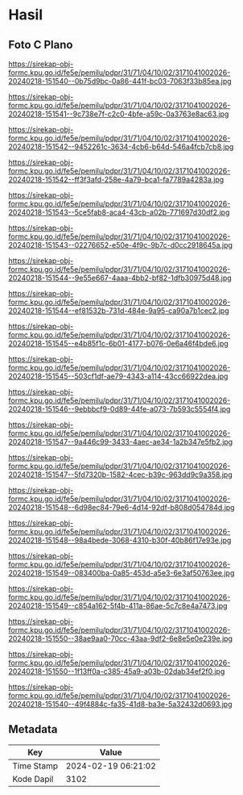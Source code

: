 # Hasil

## Foto C Plano

https://sirekap-obj-formc.kpu.go.id/fe5e/pemilu/pdpr/31/71/04/10/02/3171041002026-20240218-151540--0b75d9bc-0a86-441f-bc03-7063f33b85ea.jpg

https://sirekap-obj-formc.kpu.go.id/fe5e/pemilu/pdpr/31/71/04/10/02/3171041002026-20240218-151541--9c738e7f-c2c0-4bfe-a59c-0a3763e8ac63.jpg

https://sirekap-obj-formc.kpu.go.id/fe5e/pemilu/pdpr/31/71/04/10/02/3171041002026-20240218-151542--9452261c-3634-4cb6-b64d-546a4fcb7cb8.jpg

https://sirekap-obj-formc.kpu.go.id/fe5e/pemilu/pdpr/31/71/04/10/02/3171041002026-20240218-151542--ff3f3afd-258e-4a79-bca1-fa7789a4283a.jpg

https://sirekap-obj-formc.kpu.go.id/fe5e/pemilu/pdpr/31/71/04/10/02/3171041002026-20240218-151543--5ce5fab8-aca4-43cb-a02b-771697d30df2.jpg

https://sirekap-obj-formc.kpu.go.id/fe5e/pemilu/pdpr/31/71/04/10/02/3171041002026-20240218-151543--02276652-e50e-4f9c-9b7c-d0cc2918645a.jpg

https://sirekap-obj-formc.kpu.go.id/fe5e/pemilu/pdpr/31/71/04/10/02/3171041002026-20240218-151544--9e55e667-4aaa-4bb2-bf82-1dfb30975d48.jpg

https://sirekap-obj-formc.kpu.go.id/fe5e/pemilu/pdpr/31/71/04/10/02/3171041002026-20240218-151544--ef81532b-731d-484e-9a95-ca90a7b1cec2.jpg

https://sirekap-obj-formc.kpu.go.id/fe5e/pemilu/pdpr/31/71/04/10/02/3171041002026-20240218-151545--e4b85f1c-6b01-4177-b076-0e6a46f4bde6.jpg

https://sirekap-obj-formc.kpu.go.id/fe5e/pemilu/pdpr/31/71/04/10/02/3171041002026-20240218-151545--503cf1df-ae79-4343-a114-43cc66922dea.jpg

https://sirekap-obj-formc.kpu.go.id/fe5e/pemilu/pdpr/31/71/04/10/02/3171041002026-20240218-151546--9ebbbcf9-0d89-44fe-a073-7b593c5554f4.jpg

https://sirekap-obj-formc.kpu.go.id/fe5e/pemilu/pdpr/31/71/04/10/02/3171041002026-20240218-151547--9a446c99-3433-4aec-ae34-1a2b347e5fb2.jpg

https://sirekap-obj-formc.kpu.go.id/fe5e/pemilu/pdpr/31/71/04/10/02/3171041002026-20240218-151547--5fd7320b-1582-4cec-b39c-963dd9c9a358.jpg

https://sirekap-obj-formc.kpu.go.id/fe5e/pemilu/pdpr/31/71/04/10/02/3171041002026-20240218-151548--6d98ec84-79e6-4d14-92df-b808d054784d.jpg

https://sirekap-obj-formc.kpu.go.id/fe5e/pemilu/pdpr/31/71/04/10/02/3171041002026-20240218-151548--98a4bede-3068-4310-b30f-40b86f17e93e.jpg

https://sirekap-obj-formc.kpu.go.id/fe5e/pemilu/pdpr/31/71/04/10/02/3171041002026-20240218-151549--083400ba-0a85-453d-a5e3-6e3af50763ee.jpg

https://sirekap-obj-formc.kpu.go.id/fe5e/pemilu/pdpr/31/71/04/10/02/3171041002026-20240218-151549--c854a162-5f4b-411a-86ae-5c7c8e4a7473.jpg

https://sirekap-obj-formc.kpu.go.id/fe5e/pemilu/pdpr/31/71/04/10/02/3171041002026-20240218-151550--38ae9aa0-70cc-43aa-9df2-6e8e5e0e239e.jpg

https://sirekap-obj-formc.kpu.go.id/fe5e/pemilu/pdpr/31/71/04/10/02/3171041002026-20240218-151550--1f13ff0a-c385-45a9-a03b-02dab34ef2f0.jpg

https://sirekap-obj-formc.kpu.go.id/fe5e/pemilu/pdpr/31/71/04/10/02/3171041002026-20240218-151540--49f4884c-fa35-41d8-ba3e-5a32432d0693.jpg


## Metadata

| Key        | Value               |
| ---------- | ------------------- |
| Time Stamp | 2024-02-19 06:21:02 |
| Kode Dapil | 3102                |



